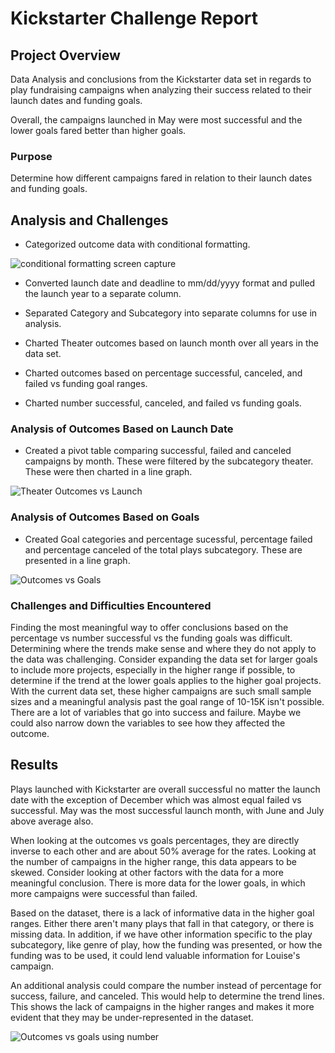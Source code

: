 # Kickstarter Challenge Report

## Project Overview

Data Analysis and conclusions from the Kickstarter data set in regards to play fundraising campaigns when analyzing their success related to their launch dates and funding goals.

Overall, the campaigns launched in May were most successful and the lower goals fared better than higher goals.  

### Purpose

Determine how different campaigns fared in relation to their launch dates and funding goals.

## Analysis and Challenges

- Categorized outcome data with conditional formatting.

![conditional formatting screen capture](Resources%5CConditional_Formatting_Outcomes.PNG)

- Converted launch date and deadline to mm/dd/yyyy format and pulled the launch year to a separate column.

- Separated Category and Subcategory into separate columns for use in analysis.

- Charted Theater outcomes based on launch month over all years in the data set.

- Charted outcomes based on percentage successful, canceled, and failed vs funding goal ranges.

- Charted number successful, canceled, and failed vs funding goals.

### Analysis of Outcomes Based on Launch Date

- Created a pivot table comparing successful, failed and canceled campaigns by month.  These were filtered by the subcategory theater.  These were then charted in a line graph. 

![Theater Outcomes vs Launch](Resources%5CTheater_Outcomes_vs_Launch.png)

### Analysis of Outcomes Based on Goals

- Created Goal categories and percentage sucessful, percentage failed and percentage canceled of the total plays subcategory.  These are presented in a line graph. 

![Outcomes vs Goals](Resources%5COutcomes_vs_Goals.png)

### Challenges and Difficulties Encountered

Finding the most meaningful way to offer conclusions based on the percentage vs number successful vs the funding goals was difficult.  Determining where the trends make sense and where they do not apply to the data was challenging. Consider expanding the data set for larger goals to include more projects, especially in the higher range if possible, to determine if the trend at the lower goals applies to the higher goal projects.  With the current data set, these higher campaigns are such small sample sizes and a meaningful analysis past the goal range of 10-15K isn't possible. There are a lot of variables that go into success and failure.  Maybe we could also narrow down the variables to see how they affected the outcome.

## Results

Plays launched with Kickstarter are overall successful no matter the launch date with the exception of December which was almost equal failed vs successful. May was the most successful launch month, with June and July above average also.

When looking at the outcomes vs goals percentages, they are directly inverse to each other and are about 50% average for the rates. Looking at the number of campaigns in the higher range, this data appears to be skewed.  Consider looking at other factors with the data for a more meaningful conclusion. There is more data for the lower goals, in which more campaigns were successful than failed.

Based on the dataset, there is a lack of informative data in the higher goal ranges. Either there aren't many plays that fall in that category, or there is missing data. In addition, if we have other information specific to the play subcategory, like genre of play, how the funding was presented, or how the funding was to be used, it could lend valuable information for Louise's campaign.

An additional analysis could compare the number instead of percentage for success, failure, and canceled.  This would help to determine the trend lines.  This shows the lack of campaigns in the higher ranges and makes it more evident that they may be under-represented in the dataset.

![Outcomes vs goals using number](Resources%5COutcomes_vs_Goals_Number.png)